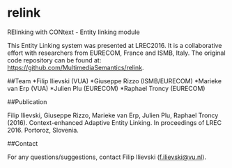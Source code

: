 # relink
RElinking with CONtext - Entity linking module

This Entity Linking system was presented at LREC2016. It is a collaborative effort with researchers from EURECOM, France and ISMB, Italy. 
The original code repository can be found at: https://github.com/MultimediaSemantics/relink.

##Team
  *Filip Ilievski (VUA)
  *Giuseppe Rizzo (ISMB/EURECOM)
  *Marieke van Erp (VUA)
  *Julien Plu (EURECOM)
  *Raphael Troncy (EURECOM)

##Publication

Filip Ilievski, Giuseppe Rizzo, Marieke van Erp, Julien Plu, Raphael Troncy (2016). Context-enhanced Adaptive Entity Linking. In proceedings of LREC 2016. Portoroz, Slovenia.

##Contact

For any questions/suggestions, contact Filip Ilievski (f.ilievski@vu.nl).
